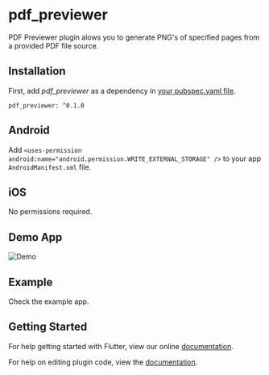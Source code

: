# pdf_previewer

PDF Previewer plugin alows you to generate PNG's of specified pages from a provided PDF file source. 

## Installation

First, add  *pdf_previewer*  as a dependency in [your pubspec.yaml file](https://flutter.io/platform-plugins/).

```
pdf_previewer: ^0.1.0
```
## Android
Add `<uses-permission android:name="android.permission.WRITE_EXTERNAL_STORAGE" />` to your app `AndroidManifest.xml` file.

## iOS
No permissions required.

## Demo App
![Demo](https://github.com/miguelpruivo/pdf_previewer/blob/master/example/demo.png)

## Example
Check the example app.

## Getting Started

For help getting started with Flutter, view our online
[documentation](https://flutter.io/).

For help on editing plugin code, view the [documentation](https://flutter.io/platform-plugins/#edit-code).
